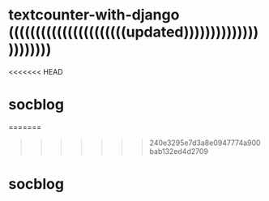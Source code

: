 # textcounter-with-django ((((((((((((((((((((((updated))))))))))))))))))))))
<<<<<<< HEAD

# socblog
=======
>>>>>>> 240e3295e7d3a8e0947774a900bab132ed4d2709
# socblog
